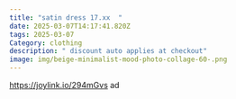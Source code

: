 ```yaml
---
title: "satin dress 17.xx  "
date: 2025-03-07T14:17:41.820Z
tags: 2025-03-07
Category: clothing
description: " discount auto applies at checkout"
image: img/beige-minimalist-mood-photo-collage-60-.png
---
```

https://joylink.io/294mGvs ad